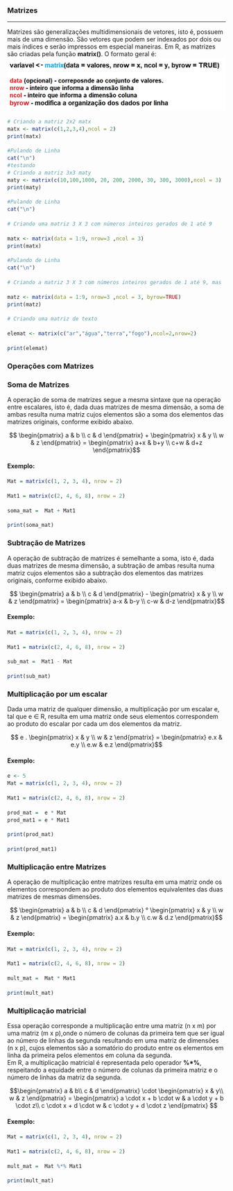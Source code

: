 ### <b>Matrizes</b>
---
Matrizes são generalizações multidimensionais de vetores, isto é, possuem mais de uma dimensão. São vetores que podem ser indexados por dois ou mais índices e serão impressos em especial maneiras. Em R, as matrizes são criadas pela função **matrix()**. O formato geral é:<br>
                      ![excecao](/markdowns/imagens/matrix.png)


``` R runnable
# Criando a matriz 2x2 matx 
matx <- matrix(c(1,2,3,4),ncol = 2)
print(matx)

#Pulando de Linha 
cat("\n")
#testando
# Criando a matriz 3x3 maty
maty <- matrix(c(10,100,1000, 20, 200, 2000, 30, 300, 3000),ncol = 3)
print(maty)

#Pulando de Linha 
cat("\n")

# Criando uma matriz 3 X 3 com números inteiros gerados de 1 até 9 

matx <- matrix(data = 1:9, nrow=3 ,ncol = 3)
print(matx) 

#Pulando de Linha 
cat("\n")

# Criando a matriz 3 X 3 com números inteiros gerados de 1 até 9, mas  organizados por linha  (byrow)

matz <- matrix(data = 1:9, nrow=3 ,ncol = 3, byrow=TRUE)
print(matz) 

# Criando uma matriz de texto

elemat <- matrix(c("ar","água","terra","fogo"),ncol=2,nrow=2)

print(elemat)

```
### <b>Operações com Matrizes</b>

### <b>Soma de Matrizes</b>
A operação de soma de matrizes segue a mesma sintaxe que na operação entre escalares, isto é, dada duas matrizes de mesma dimensão, a soma de ambas resulta numa matriz cujos elementos são a soma dos elementos das matrizes originais, conforme exibido abaixo. <br>

```math
 \begin{pmatrix}  a & b \\ c & d  \end{pmatrix}  +  \begin{pmatrix} x & y \\ w & z \end{pmatrix}  =    \begin{pmatrix} a+x & b+y \\ c+w & d+z \end{pmatrix}
```

#### <b>Exemplo:</b><br>
``` R runnable
Mat = matrix(c(1, 2, 3, 4), nrow = 2)

Mat1 = matrix(c(2, 4, 6, 8), nrow = 2)

soma_mat =  Mat + Mat1

print(soma_mat)

```
### <b>Subtração de Matrizes</b>
A operação de subtração de matrizes é semelhante a soma, isto é, dada duas matrizes de mesma dimensão, a subtração de ambas resulta numa matriz cujos elementos são a subtração dos elementos das matrizes originais, conforme exibido abaixo. <br>

```math
 \begin{pmatrix}  a & b \\ c & d  \end{pmatrix}  -  \begin{pmatrix} x & y \\ w & z \end{pmatrix}  =    \begin{pmatrix} a-x & b-y \\ c-w & d-z \end{pmatrix}
```
#### <b>Exemplo:</b><br>
``` R runnable
Mat = matrix(c(1, 2, 3, 4), nrow = 2)

Mat1 = matrix(c(2, 4, 6, 8), nrow = 2)

sub_mat =  Mat1 - Mat

print(sub_mat)

```
### <b>Multiplicação por um escalar</b>
Dada uma matriz de qualquer dimensão, a multiplicação por um escalar e, tal que e ∈ R, resulta em uma matriz onde seus elementos correspondem ao produto do escalar por cada um dos elementos da matriz. <br>

```math
 e . \begin{pmatrix} x & y \\ w & z \end{pmatrix}  =    \begin{pmatrix} e.x & e.y \\ e.w & e.z \end{pmatrix}
```
#### <b>Exemplo:</b><br>
``` R runnable
e <- 5
Mat = matrix(c(1, 2, 3, 4), nrow = 2)

Mat1 = matrix(c(2, 4, 6, 8), nrow = 2)

prod_mat =  e * Mat
prod_mat1 = e * Mat1

print(prod_mat)

print(prod_mat1)
```

### <b>Multiplicação entre Matrizes</b>
A operação de multiplicação entre matrizes resulta em uma matriz onde os elementos correspondem ao produto dos elementos equivalentes das duas matrizes de mesmas dimensões. <br>

```math
 \begin{pmatrix}  a & b \\ c & d  \end{pmatrix}  °  \begin{pmatrix} x & y \\ w & z \end{pmatrix}  =    \begin{pmatrix} a.x & b.y \\ c.w & d.z \end{pmatrix}
```

#### <b>Exemplo:</b><br>
``` R runnable
Mat = matrix(c(1, 2, 3, 4), nrow = 2)

Mat1 = matrix(c(2, 4, 6, 8), nrow = 2)

mult_mat =  Mat * Mat1

print(mult_mat)

```

### <b>Multiplicação matricial</b>
Essa operação corresponde a multiplicação entre uma matriz (n x m) por uma matriz (m x p),onde o número de colunas da primeira tem que ser igual ao número de linhas da segunda resultando em uma matriz de dimensões (n x p), cujos elementos são a somatório do produto entre os elementos em linha da primeira pelos elementos em coluna da segunda.<br>
Em R, a multiplicação matricial é representada pelo operador **%*%**, respeitando a equidade entre o número de colunas da primeira matriz e o número de linhas da matriz da segunda. <br>


```math
\begin{pmatrix} a & b\\ c & d \end{pmatrix} \cdot \begin{pmatrix} x & y\\ w & z \end{pmatrix} = \begin{pmatrix} a \cdot x + b \cdot w & a \cdot y + b \cdot z\\ c \cdot x + d \cdot w & c \cdot y + d \cdot z \end{pmatrix}


```
#### <b>Exemplo:</b><br>
``` R runnable
Mat = matrix(c(1, 2, 3, 4), nrow = 2)

Mat1 = matrix(c(2, 4, 6, 8), nrow = 2)

mult_mat =  Mat %*% Mat1

print(mult_mat)

```

